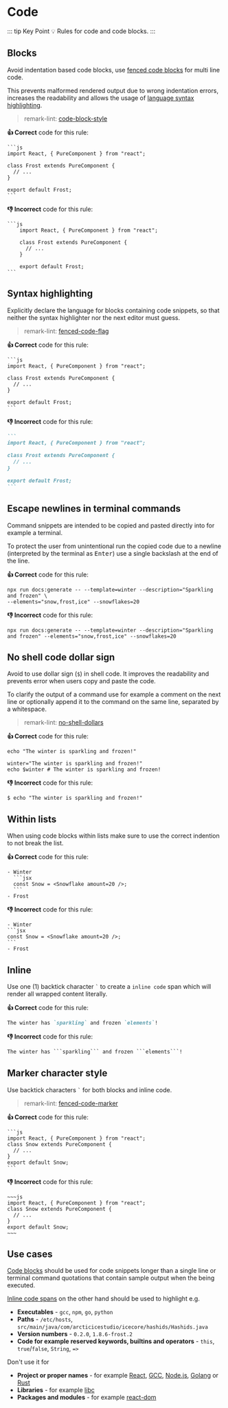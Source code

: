 # Code

::: tip Key Point
:bulb: Rules for code and code blocks.
:::

## Blocks
<!--lint disable-->
Avoid indentation based code blocks, use [fenced code blocks](https://spec.commonmark.org/0.29/#fenced-code-blocks "Link to CommonMark spec") for multi line code.

This prevents malformed rendered output due to wrong indentation errors, increases the readability and allows the usage of [language syntax highlighting](https://v1.vuepress.vuejs.org/guide/markdown.html#syntax-highlighting-in-code-blocks "Link to vuepress docs about syntax highlighting").

> remark-lint: [code-block-style](https://github.com/remarkjs/remark-lint/tree/master/packages/remark-lint-code-block-style "Link to remarkjs docs")

**:thumbsup: Correct** code for this rule:

~~~
```js
import React, { PureComponent } from "react";

class Frost extends PureComponent {
  // ...
}

export default Frost;
```
~~~

**:thumbsdown: Incorrect** code for this rule:

~~~
```js
    import React, { PureComponent } from "react";

    class Frost extends PureComponent {
      // ...
    }

    export default Frost;
```
~~~

## Syntax highlighting

Explicitly declare the language for blocks containing code snippets, so that neither the syntax highlighter nor the next editor must guess.

> remark-lint: [fenced-code-flag](https://github.com/remarkjs/remark-lint/tree/master/packages/remark-lint-fenced-code-flag "Link to remarkjs docs")

**:thumbsup: Correct** code for this rule:

~~~
```js
import React, { PureComponent } from "react";

class Frost extends PureComponent {
  // ...
}

export default Frost;
```
~~~

**:thumbsdown: Incorrect** code for this rule:

~~~md
```
import React, { PureComponent } from "react";

class Frost extends PureComponent {
  // ...
}

export default Frost;
```
~~~

## Escape newlines in terminal commands

Command snippets are intended to be copied and pasted directly into for example a terminal.

To protect the user from unintentional run the copied code due to a newline (interpreted by the terminal as <kbd>Enter</kbd>) use a single backslash at the end of the line.

**:thumbsup: Correct** code for this rule:

```shell
npx run docs:generate -- --template=winter --description="Sparkling and frozen" \
--elements="snow,frost,ice" --snowflakes=20
```

**:thumbsdown: Incorrect** code for this rule:

```shell
npx run docs:generate -- --template=winter --description="Sparkling and frozen" --elements="snow,frost,ice" --snowflakes=20
```

## No shell code dollar sign

Avoid to use dollar sign (`$`) in shell code.
It improves the readability and prevents error when users copy and paste the code.

To clarify the output of a command use for example a comment on the next line or optionally append it to the command on the same line, separated by a whitespace.

> remark-lint: [no-shell-dollars](https://github.com/remarkjs/remark-lint/tree/master/packages/remark-lint-no-shell-dollars "Link to remarkjs docs")

**:thumbsup: Correct** code for this rule:

```shell
echo "The winter is sparkling and frozen!"
```

```shell
winter="The winter is sparkling and frozen!"
echo $winter # The winter is sparkling and frozen!
```

**:thumbsdown: Incorrect** code for this rule:

```shell
$ echo "The winter is sparkling and frozen!"
```

## Within lists

When using code blocks within lists make sure to use the correct indention to not break the list.

**:thumbsup: Correct** code for this rule:

~~~
- Winter
  ```jsx
  const Snow = <Snowflake amount=20 />;
  ```
- Frost
~~~

**:thumbsdown: Incorrect** code for this rule:

~~~
- Winter
```jsx
const Snow = <Snowflake amount=20 />;
```
- Frost
~~~

## Inline

Use one (1) backtick character `` ` `` to create a `inline code` span which will render all wrapped content literally.

**:thumbsup: Correct** code for this rule:

```md
The winter has `sparkling` and frozen `elements`!
```

**:thumbsdown: Incorrect** code for this rule:

~~~md
The winter has ```sparkling``` and frozen ```elements```!
~~~

## Marker character style

Use backtick characters `` ` `` for both blocks and inline code.

> remark-lint: [fenced-code-marker](https://github.com/remarkjs/remark-lint/tree/master/packages/remark-lint-fenced-code-marker "Link to remarkjs docs")


**:thumbsup: Correct** code for this rule:

~~~
```js
import React, { PureComponent } from "react";
class Snow extends PureComponent {
  // ...
}
export default Snow;
```
~~~

**:thumbsdown: Incorrect** code for this rule:

```
~~~js
import React, { PureComponent } from "react";
class Snow extends PureComponent {
  // ...
}
export default Snow;
~~~
```

## Use cases

[Code blocks](#blocks) should be used for code snippets longer than a single line
or terminal command quotations that contain sample output when the being executed.

[Inline code spans](#inline) on the other hand should be used to highlight e.g.

- **Executables** - `gcc`, `npm`, `go`, `python`
- **Paths** - `/etc/hosts`, `src/main/java/com/arcticicestudio/icecore/hashids/Hashids.java`
- **Version numbers** - `0.2.0`, `1.8.6-frost.2`
- **Code for example reserved keywords, builtins and operators** - `this`, `true`/`false`, `String`, `=>`

Don't use it for

- **Project or proper names** - for example [React](https://reactjs.org "Link to reactjs"), [GCC](https://gcc.gnu.org "Link to GCC"), [Node.js](https://nodejs.org "Link to nodejs"), [Golang](https://golang.org "Link to Golang") or [Rust](https://www.rust-lang.org "Link to rust")
- **Libraries** - for example [libc](https://crates.io/crates/libc "Link to libc")
- **Packages and modules** - for example [react-dom](https://www.npmjs.com/package/react-dom "Link to react-dom")
<!--lint enable-->
